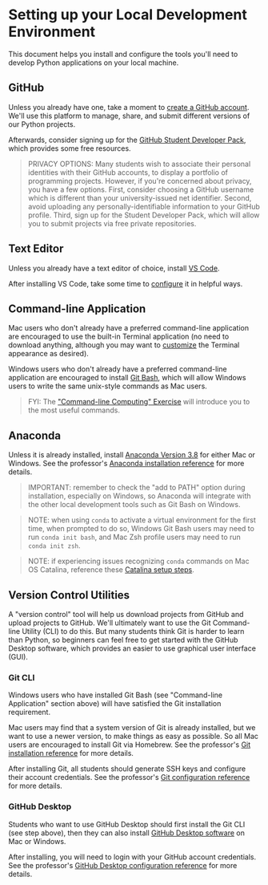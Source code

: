 # Setting up your Local Development Environment

This document helps you install and configure the tools you'll need to develop Python applications on your local machine.

## GitHub

Unless you already have one, take a moment to [create a GitHub account](https://github.com/). We'll use this platform to manage, share, and submit different versions of our Python projects.

Afterwards, consider signing up for the [GitHub Student Developer Pack](https://education.github.com/pack), which provides some free resources.

> PRIVACY OPTIONS: Many students wish to associate their personal identities with their GitHub accounts, to display a portfolio of programming projects. However, if you're concerned about privacy, you have a few options. First, consider choosing a GitHub username which is different than your university-issued net identifier. Second, avoid uploading any personally-identifiable information to your GitHub profile. Third, sign up for the Student Developer Pack, which will allow you to submit projects via free private repositories.

## Text Editor

Unless you already have a text editor of choice, install [VS Code](https://code.visualstudio.com/).

After installing VS Code, take some time to [configure](/notes/devtools/vs-code.md#basic-configuration) it in helpful ways.

## Command-line Application

Mac users who don't already have a preferred command-line application are encouraged to use the built-in Terminal application (no need to download anything, although you may want to [customize](/exercises/command-line-computing/mac-terminal-config.md) the Terminal appearance as desired).

Windows users who don't already have a preferred command-line application are encouraged to install [Git Bash](https://git-scm.com/downloads), which will allow Windows users to write the same unix-style commands as Mac users.

> FYI: The ["Command-line Computing" Exercise](/exercises/command-line-computing/README.md) will introduce you to the most useful commands.

## Anaconda

Unless it is already installed, install [Anaconda Version 3.8](https://www.anaconda.com/download) for either Mac or Windows. See the professor's [Anaconda installation reference](/notes/clis/conda.md#installation) for more details.

> IMPORTANT: remember to check the "add to PATH" option during installation, especially on Windows, so Anaconda will integrate with the other local development tools such as Git Bash on Windows.

> NOTE: when using `conda` to activate a virtual environment for the first time, when prompted to do so, Windows Git Bash users may need to run `conda init bash`, and Mac Zsh profile users may need to run `conda init zsh`.

> NOTE: if experiencing issues recognizing `conda` commands on Mac OS Catalina, reference these [Catalina setup steps](https://github.com/prof-rossetti/intro-to-python/issues/13).

## Version Control Utilities

A "version control" tool will help us download projects from GitHub and upload projects to GitHub. We'll ultimately want to use the Git Command-line Utility (CLI) to do this. But many students think Git is harder to learn than Python, so beginners can feel free to get started with the GitHub Desktop software, which provides an easier to use graphical user interface (GUI).

### Git CLI

Windows users who have installed Git Bash (see "Command-line Application" section above) will have satisfied the Git installation requirement.

Mac users may find that a system version of Git is already installed, but we want to use a newer version, to make things as easy as possible. So all Mac users are encouraged to install Git via Homebrew. See the professor's [Git installation reference](/notes/clis/git.md#installation) for more details.

After installing Git, all students should generate SSH keys and configure their account credentials. See the professor's [Git configuration reference](/notes/clis/git.md#configuration) for more details.

### GitHub Desktop

Students who want to use GitHub Desktop should first install the Git CLI (see step above), then they can also install [GitHub Desktop software](https://desktop.github.com/) on Mac or Windows.

After installing, you will need to login with your GitHub account credentials. See the professor's [GitHub Desktop configuration reference](/notes/devtools/github-desktop.md#configuration) for more details.
